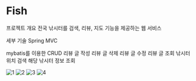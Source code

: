 # Fish

프로젝트 개요
전국 낚시터를 검색, 리뷰, 지도 기능을 제공하는 웹 서비스 

세부 기술
  Spring MVC

  mybatis를 이용한 CRUD 
    리뷰 글 작성
    리뷰 글 삭제
    리뷰 글 수정
    리뷰 글 조회
    낚시터 위치 검색
    해당 낚시터 정보 조회
  
  
![1](https://user-images.githubusercontent.com/32263898/87240023-9259ae00-c450-11ea-8d7d-ccc49a46b0d5.PNG)
![2](https://user-images.githubusercontent.com/32263898/87240024-971e6200-c450-11ea-95bd-4860d2f3dfc0.PNG)
![3](https://user-images.githubusercontent.com/32263898/87240025-984f8f00-c450-11ea-960d-66651053b1fc.PNG)
![4](https://user-images.githubusercontent.com/32263898/87240026-98e82580-c450-11ea-9e9d-5e2645a81878.PNG)
